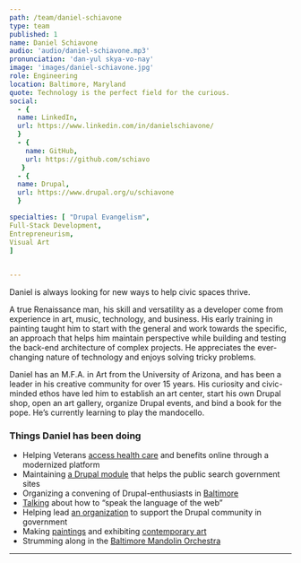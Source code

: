 ```yaml
---
path: /team/daniel-schiavone
type: team
published: 1
name: Daniel Schiavone
audio: 'audio/daniel-schiavone.mp3'
pronunciation: 'dan-yul skya-vo-nay'
image: 'images/daniel-schiavone.jpg'
role: Engineering
location: Baltimore, Maryland
quote: Technology is the perfect field for the curious.
social: 
  - {
  name: LinkedIn,
  url: https://www.linkedin.com/in/danielschiavone/
  }
  - {
    name: GitHub,
    url: https://github.com/schiavo
   }
  - {
  name: Drupal,
  url: https://www.drupal.org/u/schiavone
  }

specialties: [ "Drupal Evangelism",
Full-Stack Development,
Entrepreneurism,
Visual Art
]

  
---
```

Daniel is always looking for new ways to help civic spaces thrive.

A true Renaissance man, his skill and versatility as a developer come from experience in art, music, technology, and business. His early training in painting taught him to start with the general and work towards the specific, an approach that helps him maintain perspective while building and testing the back-end architecture of complex projects. He appreciates the ever-changing nature of technology and enjoys solving tricky problems.

Daniel has an M.F.A. in Art from the University of Arizona, and has been a leader in his creative community for over 15 years. His curiosity and civic-minded ethos have led him to establish an art center, start his own Drupal shop, open an art gallery, organize Drupal events, and bind a book for the pope. He’s currently learning to play the mandocello.



### Things Daniel has been doing
* Helping Veterans [access health care](https://civicactions.com/case-study/va-cms-modernization) and benefits online through a modernized platform
* Maintaining [a Drupal module](https://github.com/schiavo/digitalgovsearch) that helps the public search government sites
* Organizing a convening of Drupal-enthusiasts in [Baltimore](https://www.bmoredrupal.com/)
* [Talking](https://events.drupal.org/seattle2019/medium-massage-20) about how to “speak the language of the web”
* Helping lead [an organization](http://drupal4gov.us/) to support the Drupal community in government
* Making [paintings](https://www.schiavo.net/) and exhibiting [contemporary art](https://www.facebook.com/thelodgegallery/?__tn__=K-R&eid=ARAOZNIBAvc7Dzko1BjWlRZmoR4my2XsP8I7S-uD9-I-GYWsWHl5NbUAy8L8tve_m5sSvrALgZ21TaUU&fref=mentions&__xts__[0]=68.ARA9ynJQeEx1b0NjU485UJbHq4x7NkesEZOLXVBbQFywLUI6AxZSkUd-yZBobiCjfdYME18AsRjbw0fV97m1b7oBpmQCSLbMcnxUAaNk0RDUEK2dZ8n5tzgZG0uzBj0aLTy_4B06nPnLtowh0bA25JcNzDbIfCUlgYBg9qMLX95Mg_nFwsXB2BzPexJ_ZOn_srQF124ije81uixz7ASy3b7wNUYdPxZuxLzyK4gUY6AHa4cHxEMpdb2Hy6sFcwGXT40lJNbUDETlFqH4lw4y41H75An9G9Mimg4TxxhE-sptVsPBrFKLACoL2yCplYMPKsekpcvjg9e74tVbhhc2tJw)
* Strumming along in the [Baltimore Mandolin Orchestra](http://www.baltimoremandolinorchestra.org/index.php)

-------------------------------
